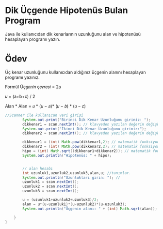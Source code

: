# Dik Üçgende Hipotenüs Bulan Program
Java ile kullanıcıdan dik kenarlarının uzunluğunu alan ve hipotenüsü hesaplayan programı yazın.

# Ödev
Üç kenar uzunluğunu kullanıcıdan aldığınız üçgenin alanını hesaplayan programı yazınız.

Formül
Üç𝑔𝑒𝑛𝑖𝑛 ç𝑒𝑣𝑟𝑒𝑠𝑖 = 2𝑢

𝑢 = (a+b+c) / 2

Alan * Alan = 𝑢 * (𝑢 − 𝑎)* (𝑢 − 𝑏) * (𝑢 − 𝑐)

```Java
//Scanner ile kullanıcan veri girişi
        System.out.print("Birinci Dik Kenar Uzunluğunu giriniz: ");
        dikkenar1 = scan.nextInt(); // klavyeden yazılan değerin değişkene atılması
        System.out.print("İkinci Dik Kenar Uzunluğunu giriniz:");
        dikkenar2 = scan.nextInt(); // klavyeden yazılan değerin değişkene atılması

        dikkenar1 = (int) Math.pow(dikkenar1,2); // matematik fonksiyonundan kare alma metodunu çektik.
        dikkenar2 = (int) Math.pow(dikkenar2,2); // matematik fonksiyonundan kare alma metodunu çektik.
        hipo = (int) Math.sqrt((dikkenar1+dikkenar2)); // matematik fonksiyonundan karekök alma metodunu çektik.
        System.out.println("Hipotenüs: " + hipo);


        // alan hesabı
        int uzunluk1,uzunluk2,uzunluk3,alan,u; //tanımlar.
        System.out.println("Uzunlukları girin: "); //
        uzunluk1 = scan.nextInt();
        uzunluk2 = scan.nextInt();
        uzunluk3 = scan.nextInt();

        u = (uzunluk1+uzunluk2+uzunluk3)/2;
        alan = u*(u-uzunluk1)*(u-uzunluk2)*(u-uzunluk3);
        System.out.println("Üçgenin alanı: " + (int) Math.sqrt(alan));

    }
}
```
